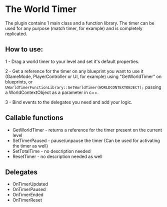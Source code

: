 # The World Timer

The plugin contains 1 main class and a function library. The timer can be used for any purpose (match timer, for example) and is completely replicated.

## How to use:
1 - Drag a world timer to your level and set it's default properties.

2 - Get a reference for the timer on any blueprint you want to use it (GameMode, PlayerController or UI, for example) using "GetWorldTimer" on blueprints, or `UWorldTimerFunctionLibrary::GetWorldTimer(WORLDCONTEXTOBJECT);` passing a WorldContextObject as a parameter in c++.

3 - Bind events to the delegates you need and add your logic.

## Callable functions
- GetWorldTimer - returns a reference for the timer present on the current level
- SetTimerPaused - pause/unpause the timer (Can be used for activating the timer as well)
- SetTotalTime - no description needed
- ResetTimer - no description needed as well

## Delegates
- OnTimerUpdated
- OnTimerPaused
- OnTimerEnded
- OnTimerReset
